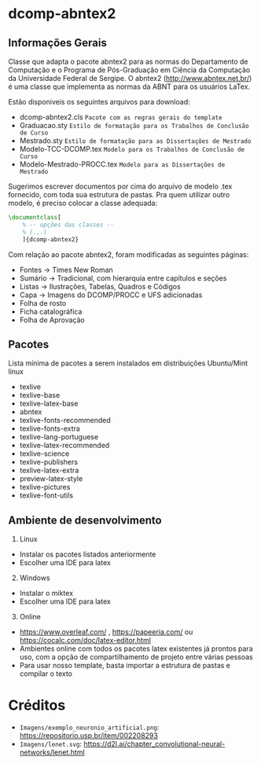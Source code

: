 dcomp-abntex2
=========================

## Informações Gerais
Classe que adapta o pacote abntex2 para as normas do Departamento de Computação e o Programa de Pós-Graduação em Ciência da Computação da Universidade Federal de Sergipe. O abntex2 (http://www.abntex.net.br/) é uma classe que implementa as normas da ABNT para os usuários LaTex.

Estão disponiveis os seguintes arquivos para download:
- dcomp-abntex2.cls         `Pacote com as regras gerais do template`
- Graduacao.sty             `Estilo de formatação para os Trabalhos de Conclusão de Curso`
- Mestrado.sty              `Estilo de formatação para as Dissertações de Mestrado`
- Modelo-TCC-DCOMP.tex      `Modelo para os Trabalhos de Conclusão de Curso`
- Modelo-Mestrado-PROCC.tex `Modelo para as Dissertações de Mestrado`

Sugerimos escrever documentos por cima do arquivo de modelo .tex fornecido, com toda sua estrutura de pastas. Pra quem utilizar outro modelo, é preciso colocar a classe adequada:

```latex
\documentclass[
	% -- opções das classes --
    % (...)
	]{dcomp-abntex2}
```

Com relação ao pacote abntex2, foram modificadas as seguintes páginas:
- Fontes -> Times New Roman
- Sumário -> Tradicional, com hierarquia entre capítulos e seções
- Listas -> Ilustrações, Tabelas, Quadros e Códigos
- Capa -> Imagens do DCOMP/PROCC e UFS adicionadas
- Folha de rosto
- Ficha catalográfica
- Folha de Aprovação

## Pacotes

Lista mínima de pacotes a serem instalados em distribuições Ubuntu/Mint linux
* texlive
* texlive-base
* texlive-latex-base
* abntex
* texlive-fonts-recommended
* texlive-fonts-extra
* texlive-lang-portuguese
* texlive-latex-recommended
* texlive-science
* texlive-publishers
* texlive-latex-extra
* preview-latex-style
* texlive-pictures
* texlive-font-utils

## Ambiente de desenvolvimento
1. Linux
  * Instalar os pacotes listados anteriormente
  * Escolher uma IDE para latex

2. Windows
  * Instalar o miktex
  * Escolher uma IDE para latex

3. Online
  * https://www.overleaf.com/ , https://papeeria.com/ ou https://cocalc.com/doc/latex-editor.html
  * Ambientes online com todos os pacotes latex existentes já prontos para uso, com a opção de compartilhamento de projeto entre várias pessoas
  * Para usar nosso template, basta importar a estrutura de pastas e compilar o texto

# Créditos
- `Imagens/exemplo_neuronio_artificial.png`: https://repositorio.usp.br/item/002208293
- `Imagens/lenet.svg`: https://d2l.ai/chapter_convolutional-neural-networks/lenet.html
